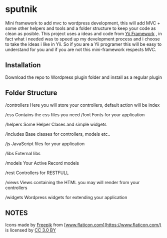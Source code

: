 # sputnik
Mini framework to add mvc to wordpress development, this will add MVC + some other helpers and tools and a folder structure to keep your code as clean as posible.
This project uses a ideas and code from [Yii Framework](https://www.yiiframework.com/) , in fact what i needed was to speed up my development process and i choose to take the ideas i like in Yii.
So if you are a Yii programer this will be easy to understand for you and if you are not this mini-framework respects MVC.

## Installation

Download the repo to Wordpress plugin folder and install as a regular plugin

## Folder Structure
/controllers 
    Here you will store your controllers, default action will be index
 
/css
    Contains the css files you need
/font
    Fonts for your application

/helpers
    Some Helper Clases and simple widgets

/includes
    Base classes for controllers, models etc..

/js
    JavaScript files for your application

/libs
    External libs

/models
    Your Active Record models

/rest
    Controllers for RESTFULL

/views
    Views containing the HTML you may will render from your controllers

/widgets
    Wordpress widgets for extending your application


## NOTES
Icons made by [Freepik](https://www.freepik.com/) from [www.flaticon.com](https://www.flaticon.com/) is licensed by [CC 3.0 BY](http://creativecommons.org/licenses/by/3.0/)

